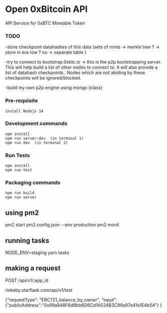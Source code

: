 # Open 0xBitcoin API
 
  API Service for 0xBTC Mineable Token
 

 


### TODO
 
 
 -store checkpoint datahashes of this data (sets of mints -> merkle tree ?   -> store in era row ?  no ->  separate table ) 

 -try to connect to bootstrap.0xbtc.io -> this is the p2p bootstrapping server.  This will help build a list of other nodes to connect to.  It will also provide a list of datahash checkpoints..  Nodes which are not abiding by these checkpoints will be ignored/blocked.  

 -build my own p2p engine using mongo (class)
 


### Pre-requisite
```
install Nodejs 14

```


### Development commands
```
npm install
npm run server-dev  (in terminal 1)
npm run dev  (in terminal 2)
```


### Run Tests
```
npm install
npm run test  
```



### Packaging commands
```
npm run build
npm run server
```


## using pm2

 pm2 start pm2.config.json --env production 
pm2 monit 



## running tasks 

NODE_ENV=staging yarn tasks



## making a request 

POST 
/api/v1/:app_id

rinkeby.starflask.com/api/v1/test

{"requestType": "ERC721_balance_by_owner", "input":{"publicAddress":"0x99a848F6d8bb6D6Cd1A524B3C99a97e41e1E4b5A"}  }
 
